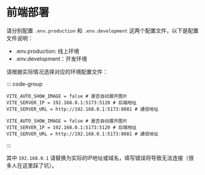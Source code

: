 # 前端部署

请分别配置 `.env.production` 和 `.env.development` 这两个配置文件，以下是配置文件说明：

- .env.production: 线上环境
- .env.development：开发环境

请根据实际情况选择对应的环境配置文件：

::: code-group
``` text [.env.production]
VITE_AUTO_SHOW_IMAGE = false # 是否自动展开图片
VITE_SERVER_IP = 192.168.0.1:5173:5120 # 后端地址
VITE_SERVER_URL = http://192.168.0.1:5173:8081 # 通信地址
```

``` text [.env.development]
VITE_AUTO_SHOW_IMAGE = false # 是否自动展开图片
VITE_SERVER_IP = 192.168.0.1:5173:5120 # 后端地址
VITE_SERVER_URL = http://192.168.0.1:5173:8081 # 通信地址
```
:::

其中 `192.168.0.1` 请替换为实际的IP地址或域名，填写错误将导致无法连接（很多人在这里踩了坑）。